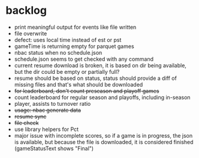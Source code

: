 # backlog

* print meaningful output for events like file written
* file overwrite
* defect: uses local time instead of est or pst
* gameTime is returning empty for parquet games
* nbac status when no schedule.json
* schedule.json seems to get checked with any command
* current resume download is broken, it is based on dir being available, but the dir could be empty or partially full?
* resume should be based on status, status should provide a diff of missing files and that's what should be downloaded
* ~~for leaderboard, don't count preseason and playoff games~~
* count leaderboard for regular season and playoffs, including in-season
* player, assists to turnover ratio
* ~~usage: nbac generate data~~
* ~~resume sync~~
* ~~file check~~
* use library helpers for Pct
* major issue with incomplete scores, so if a game is in progress, the json is available, but because the file is downloaded, it is considered finished (gameStatusText shows "Final")